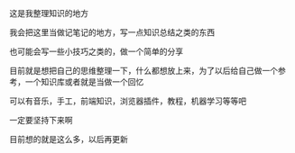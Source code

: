 这是我整理知识的地方

我会把这里当做记笔记的地方，写一点知识总结之类的东西

也可能会写一些小技巧之类的，做一个简单的分享

目前就是想把自己的思维整理一下，什么都想放上来，为了以后给自己做一个参考，一个知识库或者就是当做一个回忆

可以有音乐，手工，前端知识，浏览器插件，教程，机器学习等等吧

一定要坚持下来啊

目前想的就是这么多，以后再更新
